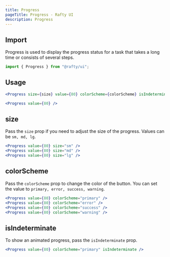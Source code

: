 ```yaml
---
title: Progress
pageTitle: Progress - Rafty UI
description: Progress
---
```


## Import

Progress is used to display the progress status for a task that takes a long time or consists of several steps.

```jsx
import { Progress } from "@rafty/ui";
```

## Usage

```jsx
<Progress size={size} value={80} colorScheme={colorScheme} isIndeterminate={isIndeterminate} />

<Progress value={80} />
```

## size

Pass the `size` prop if you need to adjust the size of the progress. Values can be `sm, md, lg`.

```jsx
<Progress value={80} size="sm" />
<Progress value={80} size="md" />
<Progress value={80} size="lg" />
```

## colorScheme

Pass the `colorScheme` prop to change the color of the button. You can set the value to `primary, error, success, warning`.

```jsx
<Progress value={80} colorScheme="primary" />
<Progress value={80} colorScheme="error" />
<Progress value={80} colorScheme="success" />
<Progress value={80} colorScheme="warning" />
```

## isIndeterminate

To show an animated progress, pass the `isIndeterminate` prop.

```jsx
<Progress value={80} colorScheme="primary" isIndeterminate />
```
